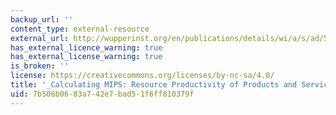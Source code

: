 ```yaml
---
backup_url: ''
content_type: external-resource
external_url: http://wupperinst.org/en/publications/details/wi/a/s/ad/584/
has_external_licence_warning: true
has_external_license_warning: true
is_broken: ''
license: https://creativecommons.org/licenses/by-nc-sa/4.0/
title: '_Calculating MIPS: Resource Productivity of Products and Services_'
uid: 7b506b06-83a7-42e7-bad5-1f6ff810379f
---
```

